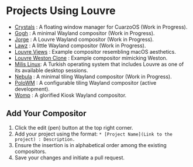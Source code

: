 # Projects Using Louvre

* [Crystals](https://github.com/CuarzoSoftware/Crystals) : A floating window manager for CuarzoOS (Work in Progress).
* [Gogh](https://github.com/xTrayambak/gogh) : A minimal Wayland compositor (Work in Progress).
* [Jorge](https://github.com/diego-est/jorge) : A Louvre Wayland compositor (Work in Progress).
* [Lawz](https://github.com/aman333nolawz/Lawz) : A little Wayland compositor (Work in Progress).
* [Louvre Views](https://cuarzosoftware.github.io/Louvre/examples_page.html#louvre-views-example) : Example compositor resembling macOS aesthetics.
* [Louvre Weston Clone](https://cuarzosoftware.github.io/Louvre/examples_page.html#louvre-weston-clone-example) : Example compositor mimicking Weston.
* [Milis Linux](https://milislinux.gitlab.io/en/): A Turkish operating system that includes Louvre as one of its available desktop sessions.
* [Nebula](https://github.com/dheerajshenoy/nebula) : A minimal tiling Wayland compositor (Work in Progress).
* [PoloWM](https://gitlab.com/fakinasa/polowm) : A configurable tiling Wayland compositor (active development).
* [Womp](https://github.com/diego-est/womp) : A glorified Kiosk Wayland compositor.


## Add Your Compositor

1. Click the edit (pen) button at the top right corner.
2. Add your project using the format: `* [Project Name](Link to the project) : Description.`
3. Ensure the insertion is in alphabetical order among the existing compositors.
4. Save your changes and initiate a pull request.
